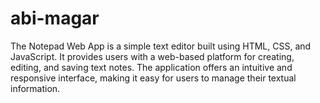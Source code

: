 # abi-magar
The Notepad Web App is a simple text editor built using HTML, CSS, and JavaScript. It provides users with a web-based platform for creating, editing, and saving text notes. The application offers an intuitive and responsive interface, making it easy for users to manage their textual information.
